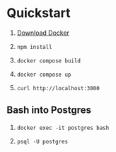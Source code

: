 # Quickstart

1. [Download Docker](https://docs.docker.com/get-started/get-docker/)

2. `npm install`

3. `docker compose build`

4. `docker compose up`

5. `curl http://localhost:3000`

## Bash into Postgres

1. `docker exec -it postgres bash`

2. `psql -U postgres`

